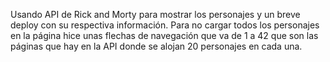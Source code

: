 Usando API de Rick and Morty para mostrar los personajes y un breve deploy con su respectiva información.
Para no cargar todos los personajes en la página hice unas flechas de navegación que va de 1 a 42 que son las páginas
que hay en la API donde se alojan 20 personajes en cada una.